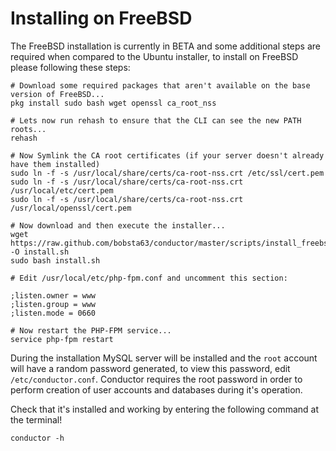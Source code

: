 # Installing on FreeBSD

The FreeBSD installation is currently in BETA and some additional steps are required when compared to the Ubuntu installer, to install on FreeBSD please following these steps:

```shell
# Download some required packages that aren't available on the base version of FreeBSD...
pkg install sudo bash wget openssl ca_root_nss

# Lets now run rehash to ensure that the CLI can see the new PATH roots...
rehash

# Now Symlink the CA root certificates (if your server doesn't already have them installed)
sudo ln -f -s /usr/local/share/certs/ca-root-nss.crt /etc/ssl/cert.pem
sudo ln -f -s /usr/local/share/certs/ca-root-nss.crt /usr/local/etc/cert.pem
sudo ln -f -s /usr/local/share/certs/ca-root-nss.crt /usr/local/openssl/cert.pem

# Now download and then execute the installer...
wget https://raw.github.com/bobsta63/conductor/master/scripts/install_freebsd_10.1.sh -O install.sh
sudo bash install.sh

# Edit /usr/local/etc/php-fpm.conf and uncomment this section:

;listen.owner = www
;listen.group = www
;listen.mode = 0660

# Now restart the PHP-FPM service...
service php-fpm restart
```

During the installation MySQL server will be installed and the ``root`` account will have a random password generated, to view this password, edit ``/etc/conductor.conf``. Conductor requires the root password in order to perform creation of user accounts and databases during it's operation.

Check that it's installed and working by entering the following command at the terminal!

```shell
conductor -h
```

